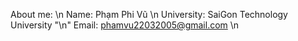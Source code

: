 About me: \n
Name: Phạm Phi Vũ \n
University: SaiGon Technology University "\n"
Email: phamvu22032005@gmail.com \n
